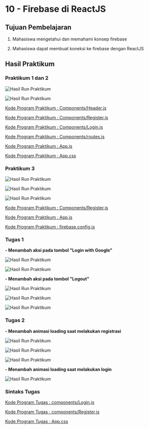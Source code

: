# 10 - Firebase di ReactJS

## Tujuan Pembelajaran

1. Mahasiswa mengetahui dan memahami konsep firebase

2. Mahasiswa dapat membuat koneksi ke firebase dengan ReactJS

## Hasil Praktikum

### Praktikum 1 dan 2

![Hasil Run Praktikum](img/hasil1.PNG)

![Hasil Run Praktikum](img/hasil2.PNG)

[Kode Program Praktikum : Components/Header.js](../../src/10_Firebase_ReactJS/praktikum1&2/components/Header.js)

[Kode Program Praktikum : Components/Register.js](../../src/10_Firebase_ReactJS/praktikum1&2/components/Register.js)

[Kode Program Praktikum : Components/Login.js](../../src/10_Firebase_ReactJS/praktikum1&2/components/Login.js)

[Kode Program Praktikum : Components/routes.js](../../src/10_Firebase_ReactJS/praktikum1&2/components/routes.js)

[Kode Program Praktikum : App.js](../../src/10_Firebase_ReactJS/praktikum1&2/App.js)

[Kode Program Praktikum : App.css](../../src/10_Firebase_ReactJS/praktikum1&2/App.css)

### Praktikum 3

![Hasil Run Praktikum](img/hasil4.PNG)

![Hasil Run Praktikum](img/hasil5.PNG)

![Hasil Run Praktikum](img/hasil3.PNG)

[Kode Program Praktikum : Components/Register.js](../../src/10_Firebase_ReactJS/praktikum3/components/Register.js)

[Kode Program Praktikum : App.js](../../src/10_Firebase_ReactJS/praktikum3/App.js)

[Kode Program Praktikum : firebase.config.js](../../src/10_Firebase_ReactJS/praktikum3/firebase.config.js)

### Tugas 1

**- Menambah aksi pada tombol "Login with Google"**

![Hasil Run Praktikum](img/tugas1.PNG)

![Hasil Run Praktikum](img/tugas2.PNG)

**- Menambah aksi pada tombol "Logout"**

![Hasil Run Praktikum](img/tugas3.PNG)

![Hasil Run Praktikum](img/tugas4.PNG)

![Hasil Run Praktikum](img/tugas5.PNG)

### Tugas 2

**- Menambah animasi loading saat melakukan registrasi**

![Hasil Run Praktikum](img/tugas7.png)

![Hasil Run Praktikum](img/tugas8.PNG)

![Hasil Run Praktikum](img/tugas9.PNG)

**- Menambah animasi loading saat melakukan login**

![Hasil Run Praktikum](img/tugas6.png)

### **Sintaks Tugas**

[Kode Program Tugas : components/Login.js](../../src/10_Firebase_ReactJS/tugas/components/Login.js)

[Kode Program Tugas : components/Register.js](../../src/10_Firebase_ReactJS/tugas/components/Register.js)

[Kode Program Tugas : App.css](../../src/10_Firebase_ReactJS/tugas/App.css)
